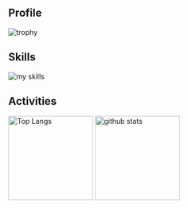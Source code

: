 ## Profile

<img alt="trophy" src="https://github-profile-trophy.vercel.app/?username=upnt&theme=onedark" />

## Skills

<img alt="my skills" src="https://skillicons.dev/icons?theme=dark&perline=8&i=python,cpp,c,go,docker,cmake,html,css" />

## Activities

<div align="left"> 
  <img alt="Top Langs" height="170px" src="https://github-readme-stats.vercel.app/api?username=upnt&theme=dracula&layout=compact" />
  <img alt="github stats" height="170px" src="https://github-readme-stats.vercel.app/api/top-langs/?username=upnt&theme=dracula&layout=compact" />
</div>



